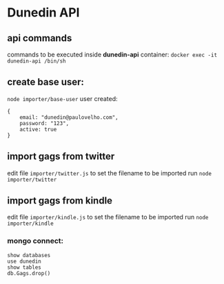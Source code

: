 # Dunedin API



## api commands
commands to be executed inside __dunedin-api__ container:
`docker exec -it dunedin-api /bin/sh`


## create base user:
`node importer/base-user`
user created:
```
{
	email: "dunedin@paulovelho.com",
	password: "123",
	active: true
}
```

## import gags from twitter
edit file `importer/twitter.js` to set the filename to be imported
run `node importer/twitter`


## import gags from kindle
edit file `importer/kindle.js` to set the filename to be imported
run `node importer/kindle`


### mongo connect:
```
show databases
use dunedin
show tables
db.Gags.drop()
```


